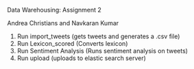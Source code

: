 Data Warehousing: Assignment 2

Andrea Christians and Navkaran Kumar

1. Run import_tweets (gets tweets and generates a .csv file)
2. Run Lexicon_scored (Converts lexicon)
3. Run Sentiment Analysis (Runs sentiment analysis on tweets)
4. Run upload (uploads to elastic search server)